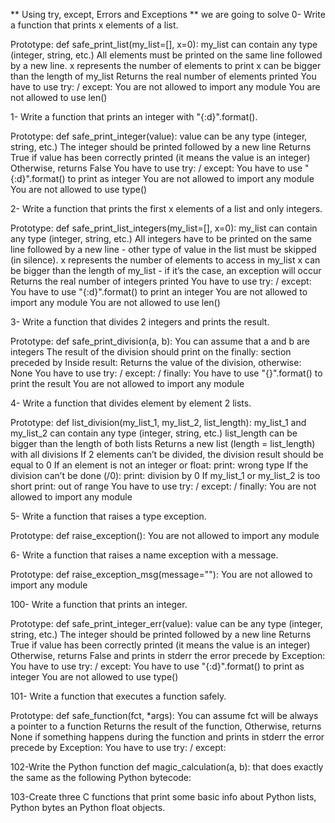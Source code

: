 ** Using try, except, Errors and Exceptions ** we are going to solve 0- Write a function that prints x elements of a list.

Prototype: def safe_print_list(my_list=[], x=0): my_list can contain any type (integer, string, etc.) All elements must be printed on the same line followed by a new line. x represents the number of elements to print x can be bigger than the length of my_list Returns the real number of elements printed You have to use try: / except: You are not allowed to import any module You are not allowed to use len()

1- Write a function that prints an integer with "{:d}".format().

Prototype: def safe_print_integer(value): value can be any type (integer, string, etc.) The integer should be printed followed by a new line Returns True if value has been correctly printed (it means the value is an integer) Otherwise, returns False You have to use try: / except: You have to use "{:d}".format() to print as integer You are not allowed to import any module You are not allowed to use type()

2- Write a function that prints the first x elements of a list and only integers.

Prototype: def safe_print_list_integers(my_list=[], x=0): my_list can contain any type (integer, string, etc.) All integers have to be printed on the same line followed by a new line - other type of value in the list must be skipped (in silence). x represents the number of elements to access in my_list x can be bigger than the length of my_list - if it’s the case, an exception will occur Returns the real number of integers printed You have to use try: / except: You have to use "{:d}".format() to print an integer You are not allowed to import any module You are not allowed to use len()

3- Write a function that divides 2 integers and prints the result.

Prototype: def safe_print_division(a, b): You can assume that a and b are integers The result of the division should print on the finally: section preceded by Inside result: Returns the value of the division, otherwise: None You have to use try: / except: / finally: You have to use "{}".format() to print the result You are not allowed to import any module

4- Write a function that divides element by element 2 lists.

Prototype: def list_division(my_list_1, my_list_2, list_length): my_list_1 and my_list_2 can contain any type (integer, string, etc.) list_length can be bigger than the length of both lists Returns a new list (length = list_length) with all divisions If 2 elements can’t be divided, the division result should be equal to 0 If an element is not an integer or float: print: wrong type If the division can’t be done (/0): print: division by 0 If my_list_1 or my_list_2 is too short print: out of range You have to use try: / except: / finally: You are not allowed to import any module

5- Write a function that raises a type exception.

Prototype: def raise_exception(): You are not allowed to import any module

6- Write a function that raises a name exception with a message.

Prototype: def raise_exception_msg(message=""): You are not allowed to import any module

100- Write a function that prints an integer.

Prototype: def safe_print_integer_err(value): value can be any type (integer, string, etc.) The integer should be printed followed by a new line Returns True if value has been correctly printed (it means the value is an integer) Otherwise, returns False and prints in stderr the error precede by Exception: You have to use try: / except: You have to use "{:d}".format() to print as integer You are not allowed to use type()

101- Write a function that executes a function safely.

Prototype: def safe_function(fct, *args): You can assume fct will be always a pointer to a function Returns the result of the function, Otherwise, returns None if something happens during the function and prints in stderr the error precede by Exception: You have to use try: / except:

102-Write the Python function def magic_calculation(a, b): that does exactly the same as the following Python bytecode:

103-Create three C functions that print some basic info about Python lists, Python bytes an Python float objects.
